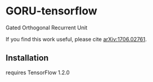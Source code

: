 # GORU-tensorflow

Gated Orthogonal Recurrent Unit

If you find this work useful, please cite [arXiv:1706.02761](https://arxiv.org/pdf/1706.02761.pdf).

## Installation

requires TensorFlow 1.2.0
